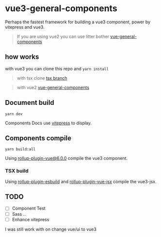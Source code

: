 # vue3-general-components

Perhaps the fastest framework for building a vue3 component, power by vitepress and vue3.

> If you are using vue2 you can use litter bother [vue-general-components](https://xxholly32.github.io/vue-general-components/)

## how works

with vue3 you can clone this repo and `yarn install`

> with tsx clone [tsx branch](https://github.com/xxholly32/vue3-general-components/tree/tsx)

> with vue2 [vue-general-components](https://github.com/xxholly32/vue-general-components#%E9%A1%B9%E7%9B%AE%E5%AE%89%E8%A3%85)

## Document build

`yarn dev`

Components Docs use [vitepress](https://github.com/vuejs/vitepress) to display.

## Components compile

`yarn build:all`

Using [rollup-plugin-vue@6.0.0](https://github.com/vuejs/rollup-plugin-vue) compile the vue3 component.

### TSX build

Using [rollup-plugin-esbuild](https://github.com/egoist/rollup-plugin-esbuild) and [rollup-plugin-vue-jsx](https://github.com/xxholly32/rollup-plugin-vue-jsx) compile the vue3-jsx.

## TODO

- [ ] Component Test
- [ ] Sass ..
- [ ] Enhance vitepress

I was still work with on change vue/ui to vue3

